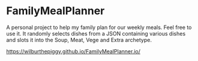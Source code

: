 # FamilyMealPlanner
A personal project to help my family plan for our weekly meals. Feel free to use it. It randomly selects dishes from a JSON containing various dishes and slots it into the Soup, Meat, Vege and Extra archetype. 

https://wilburthepiggy.github.io/FamilyMealPlanner.io/
